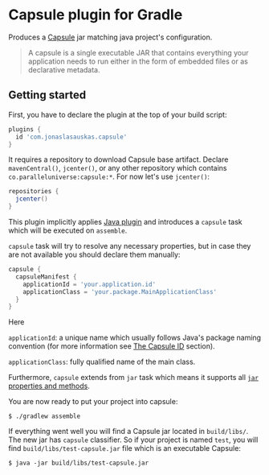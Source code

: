 Capsule plugin for Gradle
=========================

Produces a [Capsule][capsule] jar matching java project's configuration.

> A capsule is a single executable JAR that contains everything your application needs to run either in the form of embedded files or as declarative metadata.


Getting started
---------------

First, you have to declare the plugin at the top of your build script:

```groovy
plugins {
  id 'com.jonaslasauskas.capsule'
}
```

It requires a repository to download Capsule base artifact. Declare `mavenCentral()`, `jcenter()`, or any other repository which contains `co.paralleluniverse:capsule:*`. For now let's use `jcenter()`:

```groovy
repositories {
  jcenter()
}
```

This plugin implicitly applies [Java plugin][gradle-java-plugin] and introduces a `capsule` task which will be executed on `assemble`.

`capsule` task will try to resolve any necessary properties, but in case they are not available you should declare them manually:

```groovy
capsule {
  capsuleManifest {
    applicationId = 'your.application.id'
    applicationClass = 'your.package.MainApplicationClass'
  }
}
```

Here

`applicationId`: a unique name which usually follows Java's package naming convention (for more information see [The Capsule ID][capsule-id] section).

`applicationClass`: fully qualified name of the main class.

Furthermore, `capsule` extends from `jar` task which means it supports all [`jar` properties and methods][gradle-jar-task].

You are now ready to put your project into capsule:

```shell
$ ./gradlew assemble
```

If everything went well you will find a Capsule jar located in `build/libs/`. The new jar has `capsule` classifier. So if your project is named `test`, you will find `build/libs/test-capsule.jar` file which is an executable Capsule:

```shell
$ java -jar build/libs/test-capsule.jar
```


[capsule]: http://www.capsule.io/
[gradle-java-plugin]: https://docs.gradle.org/current/userguide/java_plugin.html
[capsule-id]: http://www.capsule.io/user-guide/#the-capsule-id
[gradle-jar-task]: https://docs.gradle.org/current/dsl/org.gradle.api.tasks.bundling.Jar.html
